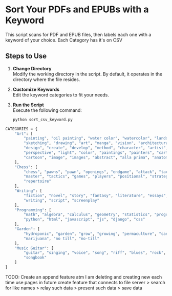 # Sort Your PDFs and EPUBs with a Keyword  

This script scans for PDF and EPUB files, then labels each one with a keyword of your choice.  Each Category has it's on CSV

## Steps to Use  

1. **Change Directory**  
   Modify the working directory in the script. By default, it operates in the directory where the file resides.  

2. **Customize Keywords**  
   Edit the keyword categories to fit your needs.  

3. **Run the Script**  
   Execute the following command:  

   ```sh
   python sort_csv_keyword.py


```python
CATEGORIES = {
    "Art": [
        "painting", "oil painting", "water color", "watercolor", "landscape", 
        "sketching", "drawing", "art", "manga", "vision", "architectural", 
        "design", "create", "develop", "method", "character", "artist", 
        "perspective", "light", "color", "paintings", "painters", "cartooning", 
        "cartoon", "image", "images", "abstract", "alla prima", "anatomy"
    ],
    "Chess": [
        "chess", "pawns", "pawn", "openings", "endgame", "attack", "tactical", 
        "master", "tactics", "games", "players", "positional", "strategy", 
        "repertoire"
    ],
    "Writing": [
        "fiction", "novel", "story", "fantasy", "literature", "essays", 
        "writing", "script", "screenplay"
    ],
    "Programming": [
        "math", "algebra", "calculus", "geometry", "statistics", "programming", 
        "python", "html", "javascript", "js", "django", "css"
    ],
    "Garden": [
        "hydroponic", "garden", "grow", "growing", "permaculture", "cannabis", 
        "marijuana", "no till", "no-till"
    ],
    "Music Guitar": [
        "guitar", "singing", "voice", "song", "riff", "blues", "rock", "music", 
        "songbook"
    ]
}
```

TODO: 
Create an append feature atm I am deleting and creating new each time
use pages in future
create feature that connects to file server > search for like names > relay such data > present such data > save data 

